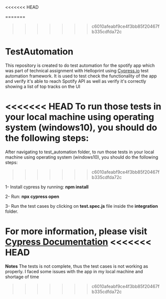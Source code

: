 <<<<<<< HEAD

=======
>>>>>>> c6010afeabf9ce4f3bb85f20467fb335cdfda72c
# TestAutomation
This repository is created to do test automation for the spotify app which was part of technical assignment with Helloprint using [Cypress.io](https://www.cypress.io/) test automation framework. It is used to test check the functionality of the app and verify it's able to reach Spotify API as well as verify it's correctly showing a list of top tracks on the UI


<<<<<<< HEAD
To run those tests in your local machine using operating system (windows10), you should do the following steps:
=======
After navigating to test_automation folder, to run those tests in your local machine using operating system (windows10), you should do the following steps:
>>>>>>> c6010afeabf9ce4f3bb85f20467fb335cdfda72c



  1- Install cypress by running: **npm install**



  2- Run: **npx cypress open**



  3- Run the test cases by clicking on **test.spec.js** file inside the **integration** folder.

For more information, please visit [Cypress Documentation](https://docs.cypress.io/guides/getting-started/installing-cypress.html#Opening-Cypress)
<<<<<<< HEAD
=======

**Notes** The tests is not complete, thus the test cases is not working as properly. I faced some issues with the app in my local machine and shortage of time
>>>>>>> c6010afeabf9ce4f3bb85f20467fb335cdfda72c
